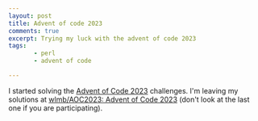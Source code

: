 ```yaml
---
layout: post
title: Advent of code 2023
comments: true
excerpt: Trying my luck with the advent of code 2023
tags:
       - perl
       - advent of code

---
```


I started solving the [Advent of Code 2023](https://adventofcode.com/2023/about) challenges. I'm leaving my
solutions at [wlmb/AOC2023: Advent of Code 2023](https://github.com/wlmb/AOC2023) (don't look at the
last one if you are participating).

